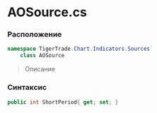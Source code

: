 
# AOSource.cs
### Расположение
```csharp
namespace TigerTrade.Chart.Indicators.Sources  
    class AOSource
```

> Описание

### Синтаксис
```csharp
public int ShortPeriod{ get; set; }
```
